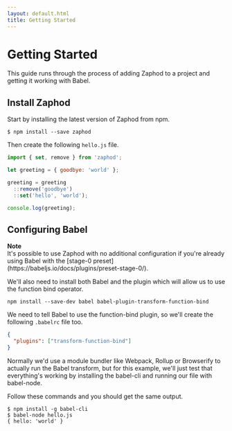 ```yaml
---
layout: default.html
title: Getting Started
---
```


# Getting Started

This guide runs through the process of adding Zaphod to a project and getting it working with Babel.

## Install Zaphod
Start by installing the latest version of Zaphod from npm.

```
$ npm install --save zaphod
```

Then create the following `hello.js` file.

```js
import { set, remove } from 'zaphod';

let greeting = { goodbye: 'world' };

greeting = greeting
  ::remove('goodbye')
  ::set('hello', 'world');

console.log(greeting);
```

## Configuring Babel
<div class="note">
  <i class="icon-warning"></i> <strong>Note</strong>
  <br />
  It's possible to use Zaphod with no additional configuration if you're already using Babel with the [stage-0 preset](https://babeljs.io/docs/plugins/preset-stage-0/).
</div>

We'll also need to install both Babel and the plugin which will allow us to use the function bind operator.

```
npm install --save-dev babel babel-plugin-transform-function-bind
```

We need to tell Babel to use the function-bind plugin, so we'll create the following `.babelrc` file too.

```json
{
  "plugins": ["transform-function-bind"]
}
```

Normally we'd use a module bundler like Webpack, Rollup or Browserify to actually run the Babel transform, but for this example, we'll just test that everything's working by installing the babel-cli and running our file with babel-node.

Follow these commands and you should get the same output.

```
$ npm install -g babel-cli
$ babel-node hello.js
{ hello: 'world' }
```



